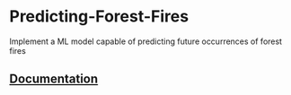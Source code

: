 # Predicting-Forest-Fires
Implement a ML model capable of predicting future occurrences of forest fires 
## [Documentation](https://github.com/Borisvs/Predicting-Forest-Fires/blob/main/forestFireDataset.py)
